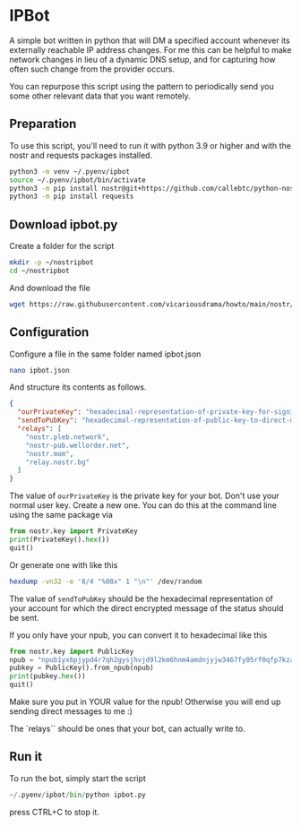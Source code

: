 # IPBot

A simple bot written in python that will DM a specified account whenever
its externally reachable IP address changes.  For me this can be helpful
to make network changes in lieu of a dynamic DNS setup, and for capturing
how often such change from the provider occurs.

You can repurpose this script using the pattern to periodically send you 
some other relevant data that you want remotely.

## Preparation

To use this script, you'll need to run it with python 3.9 or higher
and with the nostr and requests packages installed.

```sh
python3 -m venv ~/.pyenv/ipbot
source ~/.pyenv/ipbot/bin/activate
python3 -m pip install nostr@git+https://github.com/callebtc/python-nostr.git
python3 -m pip install requests
```

## Download ipbot.py

Create a folder for the script

```sh
mkdir -p ~/nostripbot
cd ~/nostripbot
```

And download the file

```sh
wget https://raw.githubusercontent.com/vicariousdrama/howto/main/nostr/ipbot.py
```

## Configuration

Configure a file in the same folder named ipbot.json

```sh
nano ipbot.json
```

And structure its contents as follows.

```json
{
  "ourPrivateKey": "hexadecimal-representation-of-private-key-for-signing",
  "sendToPubKey": "hexadecimal-representation-of-public-key-to-direct-message",
  "relays": [
    "nostr.pleb.network",
    "nostr-pub.wellorder.net",
    "nostr.mom",
    "relay.nostr.bg"
  ]
}
```

The value of `ourPrivateKey` is the private key for your bot. Don't use
your normal user key. Create a new one.  You can do this at the command
line using the same package via

```python
from nostr.key import PrivateKey
print(PrivateKey().hex())
quit()
```

Or generate one with like this

```sh
hexdump -vn32 -e '8/4 "%08x" 1 "\n"' /dev/random
```

The value of `sendToPubKey` should be the hexadecimal representation
of your account for which the direct encrypted message of the status
should be sent.

If you only have your npub, you can convert it to hexadecimal like
this

```python
from nostr.key import PublicKey
npub = "npub1yx6pjypd4r7qh2gysjhvjd9l2km6hnm4amdnjyjw3467fy05rf0qfp7kza"
pubkey = PublicKey().from_npub(npub)
print(pubkey.hex())
quit()
```

Make sure you put in YOUR value for the npub! Otherwise you will end
up sending direct messages to me :)

The `relays`` should be ones that your bot, can actually write to.

## Run it

To run the bot, simply start the script

```python
~/.pyenv/ipbot/bin/python ipbot.py
```

press CTRL+C to stop it.
